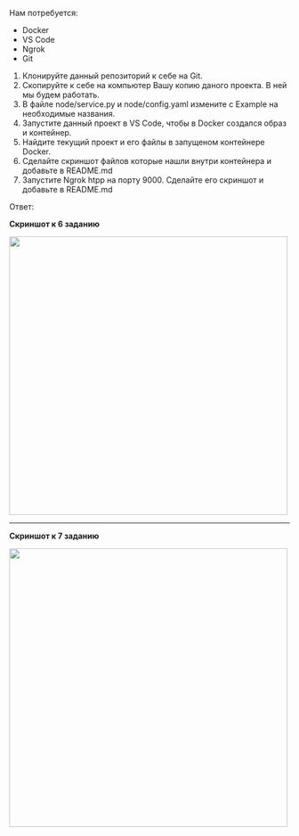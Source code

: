 Нам потребуется:
 - Docker
 - VS Code
 - Ngrok
 - Git

1. Клонируйте данный репозиторий к себе на Git.
2. Скопируйте к себе на компьютер Вашу копию даного проекта. В ней мы будем работать.
3. В файле node/service.py и node/config.yaml измените с Example на необходимые названия.
4. Запустите данный проект в VS Code, чтобы в Docker создался образ и контейнер.
5. Найдите текущий проект и его файлы в запущеном контейнере Docker.
6. Сделайте скриншот файлов которые нашли внутри контейнера и добавьте в README.md
7. Запустите Ngrok htpp на порту 9000. Сделайте его скриншот и добавьте в README.md

Ответ:

**Скриншот к 6 заданию**

<img src="https://github.com/Kanroshka/uc-flow-node/assets/72911805/e714d166-6222-4603-9aa2-4f93dc17f504" width="500">

---

**Скриншот к 7 заданию**

<img src="https://github.com/Kanroshka/uc-flow-node/assets/72911805/79b1e8bb-b3ce-4bc5-a22d-ded1a7b3efe3" width="500">